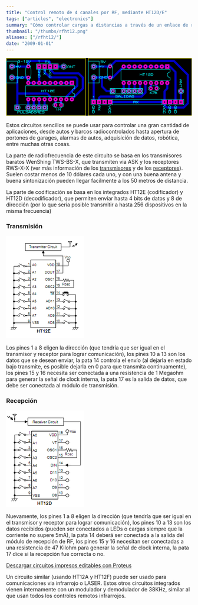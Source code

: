 ```yaml
---
title: "Control remoto de 4 canales por RF, mediante HT12D/E"
tags: ["articles", "electronics"]
summary: "Cómo controlar cargas a distancias a través de un enlace de radiofrecuencia, usando módulos y ciruitos integrados de bajo costo."
thumbnail: "/thumbs/rfht12.png"
aliases: ["/rfht12/"]
date: "2009-01-01"
---
```

	
![Transmisor y Receptor RF 4 canales](/images/controlrf_lyt.png)

Estos circuitos sencillos se puede usar para controlar una gran cantidad de aplicaciones, desde autos y barcos radiocontrolados hasta apertura de portones de garages, alarmas de autos, adquisición de datos, robótica, entre muchas otras cosas.

La parte de radiofrecuencia de este circuito se basa en los transmisores baratos WenShing TWS-BS-X, que transmiten via ASK y los receptores RWS-X-X (ver más información de los [transmisores](https://www.wenshing.com.tw/?action=en&style=list&classid=158) y de los [receptores](https://www.wenshing.com.tw/?action=en&style=list&classid=157)). Suelen costar menos de 10 dólares cada uno, y con una buena antena y buena sintonización pueden llegar facilmente a los 50 metros de distancia.

La parte de codificación se basa en los integrados HT12E (codificador) y HT12D (decodificador), que permiten enviar hasta 4 bits de datos y 8 de dirección (por lo que sería posible transmitir a hasta 256 dispositivos en la misma frecuencia)

### Transmisión
![Diagrama conexión HT12E codificador para RF](/images/ht12e.png)

Los pines 1 a 8 eligen la dirección (que tendría que ser igual en el transmisor y receptor para lograr comunicación), los pines 10 a 13 son los datos que se desean enviar, la pata 14 controla el envío (al dejarla en estado bajo transmite, es posible dejarla en 0 para que transmita continuamente), los pines 15 y 16 necesita ser conectada a una resistencia de 1 Megaohm para generar la señal de clock interna, la pata 17 es la salida de datos, que debe ser conectada al módulo de transmisión.

### Recepción
![Diagrama conexión HT12D decodificador para RF](/images/ht12d.png)

Nuevamente, los pines 1 a 8 eligen la dirección (que tendría que ser igual en el transmisor y receptor para lograr comunicación), los pines 10 a 13 son los datos recibidos (pueden ser conectados a LEDs o cargas siempre que la corriente no supere 5mA), la pata 14 deberá ser conectada a la salida del módulo de recepción de RF, los pines 15 y 16 necesitan ser conectadas a una resistencia de 47 Kilohm para generar la señal de clock interna, la pata 17 dice si la recepción fue correcta o no.

[Descargar circuitos impresos editables con Proteus](/downloads/controlrf.zip)

Un circuito similar (usando HT12A y HT12F) puede ser usado para comunicaciones via infrarrojo o LASER. Estos otros circuitos integrados vienen internamente con un modulador y demodulador de 38KHz, similar al que usan todos los controles remotos infrarrojos. 
